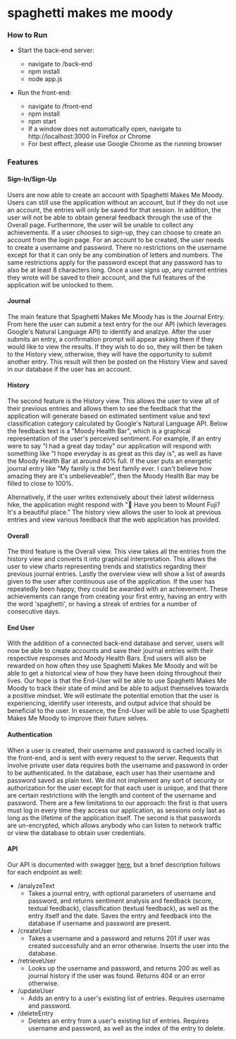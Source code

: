 # spaghetti makes me moody 

### How to Run
* Start the back-end server:
  - navigate to /back-end
  - npm install
  - node app.js
  
* Run the front-end:
  - navigate to /front-end
  - npm install
  - npm start
  - If a window does not automatically open, navigate to http://localhost:3000 in Firefox or Chrome
  - For best effect, please use Google Chrome as the running browser

### Features

#### Sign-In/Sign-Up
Users are now able to create an account with Spaghetti Makes Me Moody. Users can still use the application without an account, but if they do not use an account, the entries will only be saved for that session. In addition, the user will not be able to obtain general feedback through the use of the Overall page. Furthermore, the user will be unable to collect any achievements. If a user chooses to sign-up, they can choose to create an account from the login page. For an account to be created, the user needs to create a username and password. There no restrictions on the username except for that it can only be any combination of letters and numbers. The same restrictions apply for the password except that any password has to also be at least 8 characters long. Once a user signs up, any current entries they wrote will be saved to their account, and the full features of the application will be unlocked to them.

#### Journal
The main feature that Spaghetti Makes Me Moody has is the Journal Entry. From here the user can submit a text entry for the our API (which leverages Google's Natural Language API) to identify and analzye. After the user submits an entry, a confirmation prompt will appear asking them if they would like to view the results. If they wish to do so, they will then be taken to the History view, otherwise, they will have the opportunity to submit another entry. This result will then be posted on the History View and saved in our database if the user has an account. 

#### History
The second feature is the History view. This allows the user to view all of their previous entries and allows them to see the feedback that the application will generate based on estimated sentiment value and text classification category calculated by Google's Natural Language API. Below the feedback text is a "Moody Health Bar", which is a graphical representation of the user's perceived sentiment. For example, if an entry were to say "I had a great day today" our application will respond with something like "I hope everyday is as great as this day is", as well as have the Moody Health Bar at around 40% full. If the user puts an energetic journal entry like "My family is the best family ever. I can't believe how amazing they are it's unbelieveable!", then the Moody Health Bar may be filled to close to 100%.

Alternatively, if the user writes extensively about their latest wilderness hike, the application might respond with "🗻 Have you been to Mount Fuji? It's a beautiful place." The history view allows the user to look at previous entries and view various feedback that the web application has provided.

#### Overall
The third feature is the Overall view. This view takes all the entries from the history view and converts it into graphical interpretation. This allows the user to view charts representing trends and statistics regarding their previous journal entries. Lastly the overview view will show a list of awards given to the user after continuous use of the application. If the user has repeatedly been happy, they could be awarded with an achievement. These achievements can range from creating your first entry, having an entry with the word 'spaghetti', or having a streak of entries for a number of consecutive days.

#### End User
With the addition of a connected back-end database and server, users will now be able to create accounts and save their journal entries with their respective responses and Moody Health Bars. End users will also be rewarded on how often they use Spaghetti Makes Me Moody and will be able to get a historical view of how they have been doing throughout their lives. Our hope is that the End-User will be able to use Spaghetti Makes Me Moody to track their state of mind and be able to adjust themselves towards a positive mindset. We will estimate the potential emotion that the user is experiencing, identify user interests, and output advice that should be beneficial to the user. In essence, the End-User will be able to use Spaghetti Makes Me Moody to improve their future selves.

#### Authentication
When a user is created, their username and password is cached locally in the front-end, and is sent with every request to the server. Requests that involve private user data requires both the username and password in order to be authenticated. In the database, each user has their username and password saved as plain text. We did not implement any sort of security or authorization for the user except for that each user is unique, and that there are certain restrictions with the length and content of the username and password. There are a few limitations to our approach: the first is that users must log in every time they access our application, as sessions only last as long as the lifetime of the application itself. The second is that passwords are un-encrypted, which allows anybody who can listen to network traffic or view the database to obtain user credentials.

#### API
Our API is documented with swagger [here](back-end/README.md), but a brief description follows for each endpoint as well:

* /analyzeText
  - Takes a journal entry, with optional parameters of username and password, and returns sentiment analysis and feedback (score, textual feedback), classification (textual feedback), as well as the entry itself and the date. Saves the entry and feedback into the database if username and password are present.
* /createUser
  - Takes a username and a password and returns 201 if user was created successfully and an error otherwise. Inserts the user into the database.
* /retrieveUser
  - Looks up the username and password, and returns 200 as well as journal history if the user was found. Returns 404 or an error otherwise.
* /updateUser
  - Adds an entry to a user's existing list of entries. Requires username and password.
* /deleteEntry
  - Deletes an entry from a user's existing list of entries. Requires username and password, as well as the index of the entry to delete.

